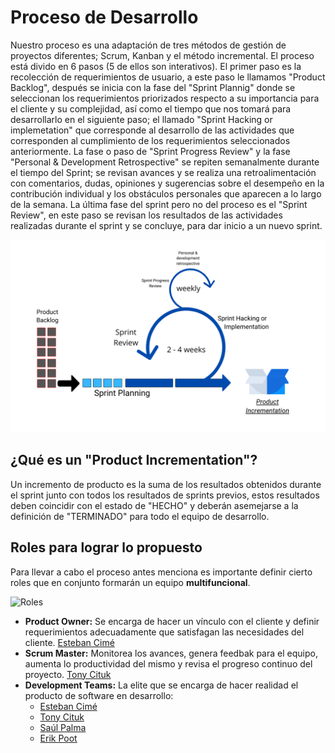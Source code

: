 # Proceso de Desarrollo

Nuestro proceso es una adaptación de tres métodos de gestión de proyectos diferentes; Scrum, Kanban y el método incremental. El proceso está divido en 6 pasos (5 de ellos son interativos). El primer paso es la recolección de requerimientos de usuario, a este paso le llamamos "Product Backlog", después se inicia con la fase del "Sprint Plannig" donde se seleccionan los requerimientos priorizados respecto a su importancia para el cliente y su complejidad, así como el tiempo que nos tomará para desarrollarlo en el siguiente paso; el llamado "Sprint Hacking or implemetation" que corresponde al desarrollo de las actividades que corresponden al cumplimiento de los requerimientos seleccionados anteriormente.
La fase o paso de "Sprint Progress Review" y la fase "Personal & Development Retrospective" se repiten semanalmente durante el tiempo del Sprint; se revisan avances y se realiza una retroalimentación con comentarios, dudas, opiniones y sugerencias sobre el desempeño en la contribución individual y los obstáculos personales que aparecen a lo largo de la semana. La última fase del sprint pero no del proceso es el "Sprint Review", en este paso se revisan los resultados de las actividades realizadas durante el sprint y se concluye, para dar inicio a un nuevo sprint.

![NuestroProceso](./Materiales/proceso.png)

## ¿Qué es un "Product Incrementation"?
Un incremento de producto es la suma de los resultados obtenidos durante el sprint junto con todos los resultados de sprints previos, estos resultados deben coincidir con el estado de "HECHO" y deberán asemejarse a la definición de "TERMINADO" para todo el equipo de desarrollo.

## Roles para lograr lo propuesto

Para llevar a cabo el proceso antes menciona es importante definir cierto roles que en conjunto formarán un equipo **multifuncional**.

![Roles](./Materiales/role.png)

- **Product Owner:** Se encarga de hacer un vínculo con el cliente y definir requerimientos adecuadamente que satisfagan las necesidades del cliente. [Esteban Cimé](https://github.com/estecimo)
- **Scrum Master:** Monitorea los avances, genera feedbak para el equipo, aumenta lo productividad del mismo y revisa el progreso continuo del proyecto. [Tony Cituk](https://github.com/Antonio-Cituk)
- **Development Teams:** La elite que se encarga de hacer realidad el producto de software en desarrollo:
  - [Esteban Cimé](https://github.com/estecimo)
  - [Tony Cituk](https://github.com/Antonio-Cituk)
  - [Saúl Palma](https://github.com/saulpalma26)
  - [Erik Poot](https://github.com/erikpsanchez)
